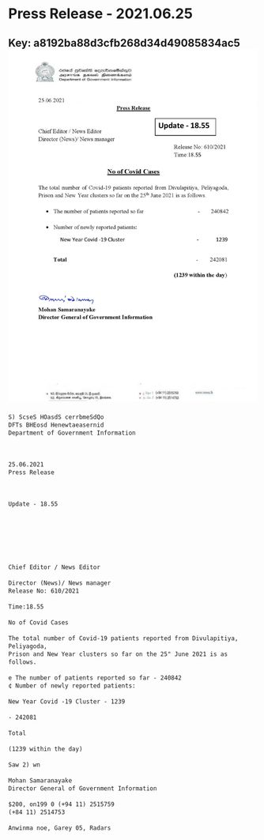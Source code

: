 # Press Release - 2021.06.25 
Key: a8192ba88d3cfb268d34d49085834ac5 
![img](img/a8192ba88d3cfb268d34d49085834ac5.jpg)
---
```
S) ScseS HOasdS cerrbmeSdQo
DFTs BHEosd Henewtaeasernid
Department of Government Information

 

25.06.2021
Press Release

 

Update - 18.55

 

 

 

Chief Editor / News Editor

Director (News)/ News manager
Release No: 610/2021

Time:18.55

No of Covid Cases

The total number of Covid-19 patients reported from Divulapitiya, Peliyagoda,
Prison and New Year clusters so far on the 25" June 2021 is as follows.

e The number of patients reported so far - 240842
¢ Number of newly reported patients:

New Year Covid -19 Cluster - 1239

- 242081

Total

(1239 within the day)

Saw 2) wn

Mohan Samaranayake
Director General of Government Information

$200, on199 0 (+94 11) 2515759
(+84 11) 2514753

Anwinma noe, Garey 05, Radars

 

```
